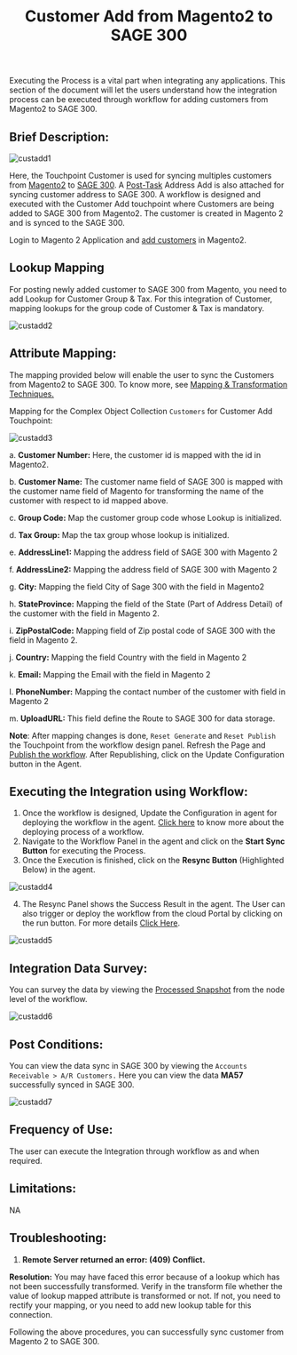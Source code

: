 ﻿---
title: "Customer Add from Magento2 to SAGE 300"
toc: true
tag: developers
category: "Integration"
menus: 
    sagemagentointegration:
        title: "Customer Add"
        icon: fa fa-wpexplorer
        identifier: sage300magecustomeradd
---

Executing the Process is a vital part when integrating any applications. This section of the document will let the users understand how the integration process can be executed through workflow for adding customers from Magento2 to SAGE  300.

## Brief Description:

![custadd1](\staticfiles\integration\Sage300-Magento\custadd1.png)

Here, the Touchpoint Customer is used for syncing multiples customers from [Magento2](/connectors/Magento2/) to [SAGE 300](/connectors/sage300/). A [Post-Task](/transformation/handling-dependent-data/) Address Add is also attached for syncing customer address to SAGE 300. A workflow is designed and executed with the Customer Add touchpoint where Customers are being added to SAGE 300 from Magento2. The customer is created in Magento 2 and is synced to the SAGE 300.

Login to Magento 2 Application and [add customers](https://docs.magento.com/m2/ce/user_guide/customers/account-create.html) in Magento2.

## Lookup Mapping 

For posting newly added customer to SAGE 300 from Magento, you need to add Lookup for Customer Group & Tax. For this integration of Customer, mapping lookups for the group code of Customer & Tax is mandatory.

![custadd2](\staticfiles\integration\Sage300-Magento\custadd2.png)

## Attribute Mapping: 

The mapping provided below will enable the user to sync the Customers from Magento2 to SAGE 300. To know more, see [Mapping & Transformation Techniques.](/transformation/overview-usecase/)

Mapping for the Complex Object Collection `Customers` for Customer Add Touchpoint:

![custadd3](\staticfiles\integration\Sage300-Magento\custadd3.png)

a.	**Customer Number:** Here, the customer id is mapped with the id in Magento2.

b.	**Customer Name:** The customer name field of SAGE 300 is mapped with the customer name field of Magento for transforming the name of the customer with respect to id mapped above.

c.	**Group Code:** Map the customer group code whose Lookup is initialized.

d.	**Tax Group:** Map the tax group whose lookup is initialized.

e.	**AddressLine1:** Mapping the address field of SAGE 300 with Magento 2

f.	**AddressLine2:** Mapping the address field of SAGE 300 with Magento 2

g.	**City:** Mapping the field City of Sage 300 with the field in Magento2

h.	**StateProvince:** Mapping the field of the State (Part of Address Detail) of the customer with the field in Magento 2.

i.	**ZipPostalCode:**  Mapping field of Zip postal code of SAGE 300 with the field in Magento 2.

j.	**Country:** Mapping the field Country with the field in Magento 2

k.	**Email:** Mapping the Email with the field in Magento 2

l.	**PhoneNumber:** Mapping the contact number of the customer with field in Magento 2

m.	**UploadURL:** This field define the Route to SAGE 300 for data storage.


**Note**: After mapping changes is done, `Reset Generate` and `Reset Publish` the Touchpoint from the workflow design panel. Refresh the Page and [Publish the workflow](/workflow/deploying-and-executing/#publishing-a-workflow). After Republishing, click on the Update Configuration button in the Agent.

## Executing the Integration using Workflow:

1.	Once the workflow is designed, Update the Configuration in agent for deploying the workflow in the agent. [Click here](/workflow/deploying-and-executing/) to know more about the deploying process of a workflow.
2.	Navigate to the Workflow Panel in the agent and click on the **Start Sync Button** for executing the Process.
3.	Once the Execution is finished, click on the **Resync Button** (Highlighted Below) in the agent.

![custadd4](\staticfiles\integration\Sage300-Magento\custadd4.png)

4. The Resync Panel shows the Success Result in the agent. The User can also trigger or deploy the workflow from the cloud Portal by clicking on the run button. For more details [Click Here](/workflow/steps-to-create-your-first-workflow/#steps-to-workflow-creation).

![custadd5](\staticfiles\integration\Sage300-Magento\custadd5.png)

## Integration Data Survey:

You can survey the data by viewing the [Processed Snapshot](/workflow/list-of-snapshot/) from the node level of the workflow.

![custadd6](\staticfiles\integration\Sage300-Magento\custadd6.png)

## Post Conditions:
You can view the data sync in SAGE 300 by viewing the `Accounts Receivable > A/R Customers.`
Here you can view the data **MA57** successfully synced in SAGE 300.

![custadd7](\staticfiles\integration\Sage300-Magento\custadd7.png)

## Frequency of Use:

The user can execute the Integration through workflow as and when required. 

## Limitations:
NA

## Troubleshooting:

1.	**Remote Server returned an error: (409) Conflict.**

**Resolution:** You may have faced this error because of a lookup which has not been successfully transformed. Verify in the transform file whether the value of lookup mapped attribute is transformed or not. If not, you need to rectify your mapping, or you need to add new lookup table for this connection.

Following the above procedures, you can successfully sync customer from Magento 2 to SAGE 300.





